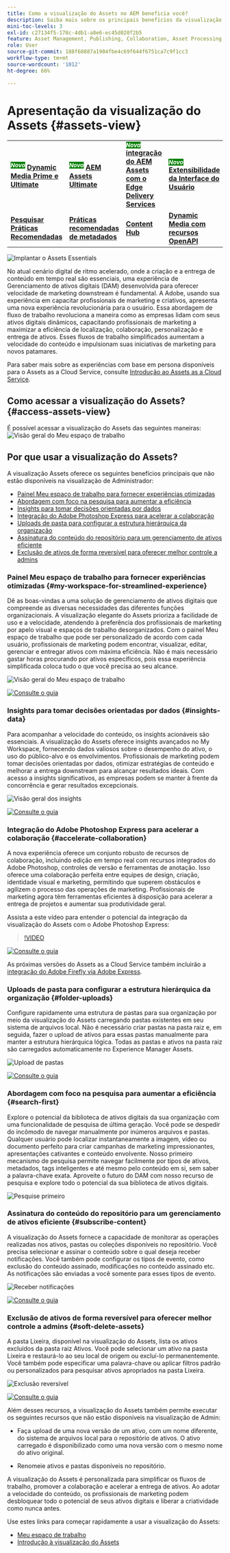 ```yaml
---
title: Como a visualização do Assets no AEM beneficia você?
description: Saiba mais sobre os principais benefícios da visualização do Assets no AEM. A Adobe, usando sua experiência em capacitar profissionais de marketing e criativos, apresenta uma nova experiência revolucionária para o usuário.
mini-toc-levels: 3
exl-id: c27134f5-178c-4db1-a8e6-ec45d020f2b5
feature: Asset Management, Publishing, Collaboration, Asset Processing
role: User
source-git-commit: 188f60887a1904fbe4c69f644f6751ca7c9f1cc3
workflow-type: tm+mt
source-wordcount: '1012'
ht-degree: 66%

---
```


# Apresentação da visualização do Assets {#assets-view}

<table>
    <tr>
        <td>
            <sup style= "background-color:#008000; color:#FFFFFF; font-weight:bold"><i>Novo</i></sup> <a href="/help/assets/dynamic-media/dm-prime-ultimate.md"><b>Dynamic Media Prime e Ultimate</b></a>
        </td>
        <td>
            <sup style= "background-color:#008000; color:#FFFFFF; font-weight:bold"><i>Novo</i></sup> <a href="/help/assets/assets-ultimate-overview.md"><b>AEM Assets Ultimate</b></a>
        </td>
        <td>
            <sup style= "background-color:#008000; color:#FFFFFF; font-weight:bold"><i>Nova</i></sup> <a href="/help/assets/integrate-aem-assets-edge-delivery-services.md"><b>integração do AEM Assets com o Edge Delivery Services</b></a>
        </td>
        <td>
            <sup style= "background-color:#008000; color:#FFFFFF; font-weight:bold"><i>Novo</i></sup> <a href="/help/assets/aem-assets-view-ui-extensibility.md"><b>Extensibilidade da Interface do Usuário</b></a>
        </td>
          <td>
            <sup style= "background-color:#008000; color:#FFFFFF; font-weight:bold"><i>Novo</i></sup> <a href="/help/assets/dynamic-media/enable-dynamic-media-prime-and-ultimate.md"><b>Habilitar o Dynamic Media Prime e o Ultimate</b></a>
        </td>
    </tr>
    <tr>
        <td>
            <a href="/help/assets/search-best-practices.md"><b>Pesquisar Práticas Recomendadas</b></a>
        </td>
        <td>
            <a href="/help/assets/metadata-best-practices.md"><b>Práticas recomendadas de metadados</b></a>
        </td>
        <td>
            <a href="/help/assets/product-overview.md"><b>Content Hub</b></a>
        </td>
        <td>
            <a href="/help/assets/dynamic-media-open-apis-overview.md"><b>Dynamic Media com recursos OpenAPI</b></a>
        </td>
        <td>
            <a href="https://developer.adobe.com/experience-cloud/experience-manager-apis/"><b>documentação para desenvolvedores do AEM Assets</b></a>
        </td>
    </tr>
</table>

![Implantar o Assets Essentials](assets/banner-image.jpg)

No atual cenário digital de ritmo acelerado, onde a criação e a entrega de conteúdo em tempo real são essenciais, uma experiência de Gerenciamento de ativos digitais (DAM) desenvolvida para oferecer velocidade de marketing downstream é fundamental. A Adobe, usando sua experiência em capacitar profissionais de marketing e criativos, apresenta uma nova experiência revolucionária para o usuário. Essa abordagem de fluxo de trabalho revoluciona a maneira como as empresas lidam com seus ativos digitais dinâmicos, capacitando profissionais de marketing a maximizar a eficiência de localização, colaboração, personalização e entrega de ativos. Esses fluxos de trabalho simplificados aumentam a velocidade do conteúdo e impulsionam suas iniciativas de marketing para novos patamares.

Para saber mais sobre as experiências com base em persona disponíveis para o Assets as a Cloud Service, consulte [Introdução ao Assets as a Cloud Service](/help/assets/overview.md#persona-based-experiences).

## Como acessar a visualização do Assets? {#access-assets-view}

É possível acessar a visualização do Assets das seguintes maneiras:
![Visão geral do Meu espaço de trabalho](assets/assets-view.png)

<!--

* **Toggle in Admin view**

    * Log into [!DNL Experience Manager] using Cloud Manager.
    * Navigate to **[!UICONTROL Assets]** > **[!UICONTROL Files]**.
    * Click the profile icon on the top right corner.
    * Click **[!UICONTROL Switch View]** from the **[!UICONTROL Profile Settings]** section.
    Repeat these steps to switch back to the Admin view.

* **Product Switcher**
    * Log into [!DNL Experience Manager] and click ![Product selector](assets/waffle-icon.svg).
    * Select **[!UICONTROL Experience Manager Assets]** to access the Assets view.
    * Select **[!UICONTROL Experience Manager]** to access the Admin view.

* **Quick Links** 
    * Log into experience.adobe.com.
    * Click **[!UICONTROL Experience Manager Assets]** to access the Assets view.
    * Click **[!UICONTROL Experience Manager Assets]** to access the Assets view.

    -->

## Por que usar a visualização do Assets?

A visualização Assets oferece os seguintes benefícios principais que não estão disponíveis na visualização de Administrador:

* [Painel Meu espaço de trabalho para fornecer experiências otimizadas](#my-workspace-for-streamlined-experience)
* [Abordagem com foco na pesquisa para aumentar a eficiência](#search-first)
* [Insights para tomar decisões orientadas por dados](#insights-data)
* [Integração do Adobe Photoshop Express para acelerar a colaboração](#accelerate-collaboration)
* [Uploads de pasta para configurar a estrutura hierárquica da organização](#folder-uploads)
* [Assinatura do conteúdo do repositório para um gerenciamento de ativos eficiente](#subscribe-content)
* [Exclusão de ativos de forma reversível para oferecer melhor controle a admins](#soft-delete-assets)

### Painel Meu espaço de trabalho para fornecer experiências otimizadas {#my-workspace-for-streamlined-experience}

Dê as boas-vindas a uma solução de gerenciamento de ativos digitais que compreende as diversas necessidades das diferentes funções organizacionais. A visualização elegante do Assets prioriza a facilidade de uso e a velocidade, atendendo à preferência dos profissionais de marketing por apelo visual e espaços de trabalho desorganizados. Com o painel Meu espaço de trabalho que pode ser personalizado de acordo com cada usuário, profissionais de marketing podem encontrar, visualizar, editar, gerenciar e entregar ativos com máxima eficiência. Não é mais necessário gastar horas procurando por ativos específicos, pois essa experiência simplificada coloca tudo o que você precisa ao seu alcance.

![Visão geral do Meu espaço de trabalho](assets/my-workspace-demo.gif)

[![Consulte o guia](assets/see-the-guide-sm.png)](my-workspace-assets-view.md)

### Insights para tomar decisões orientadas por dados {#insights-data}

Para acompanhar a velocidade do conteúdo, os insights acionáveis são essenciais. A visualização do Assets oferece insights avançados no My Workspace, fornecendo dados valiosos sobre o desempenho do ativo, o uso do público-alvo e os envolvimentos. Profissionais de marketing podem tomar decisões orientadas por dados, otimizar estratégias de conteúdo e melhorar a entrega downstream para alcançar resultados ideais. Com acesso a insights significativos, as empresas podem se manter à frente da concorrência e gerar resultados excepcionais.

![Visão geral dos insights](assets/insights-overview.gif)

[![Consulte o guia](assets/see-the-guide-sm.png)](manage-reports-assets-view.md#view-live-statistics)

### Integração do Adobe Photoshop Express para acelerar a colaboração {#accelerate-collaboration}

A nova experiência oferece um conjunto robusto de recursos de colaboração, incluindo edição em tempo real com recursos integrados do Adobe Photoshop, controles de versão e ferramentas de anotação. Isso oferece uma colaboração perfeita entre equipes de design, criação, identidade visual e marketing, permitindo que superem obstáculos e agilizem o processo das operações de marketing. Profissionais de marketing agora têm ferramentas eficientes à disposição para acelerar a entrega de projetos e aumentar sua produtividade geral.

Assista a este vídeo para entender o potencial da integração da visualização do Assets com o Adobe Photoshop Express:

>[!VIDEO](https://video.tv.adobe.com/v/3420922)

[![Consulte o guia](assets/see-the-guide-sm.png)](edit-images-assets-view.md)

As próximas versões do Assets as a Cloud Service também incluirão a [integração do Adobe Firefly via Adobe Express](https://firefly.adobe.com/?gclid=EAIaIQobChMIlZeKuNfj_wIVeyCtBh3e5g2cEAAYASAAEgL56_D_BwE&amp;sdid=JM4FW6VL&amp;mv=search&amp;mv2=paidsearch&amp;ef_id=EAIaIQobChMIlZeKuNfj_wIVeyCtBh3e5g2cEAAYASAAEgL56_D_BwE:G:s&amp;s_kwcid=AL!3085!3!652077237594!e!!g!!adobe%20firefly!19870733758!148140507838).

### Uploads de pasta para configurar a estrutura hierárquica da organização {#folder-uploads}

Configure rapidamente uma estrutura de pastas para sua organização por meio da visualização do Assets carregando pastas existentes em seu sistema de arquivos local. Não é necessário criar pastas na pasta raiz e, em seguida, fazer o upload de ativos para essas pastas manualmente para manter a estrutura hierárquica lógica. Todas as pastas e ativos na pasta raiz são carregados automaticamente no Experience Manager Assets.

![Upload de pastas](assets/folder-uploads.gif)

[![Consulte o guia](assets/see-the-guide-sm.png)](add-delete-assets-view.md)

### Abordagem com foco na pesquisa para aumentar a eficiência {#search-first}

Explore o potencial da biblioteca de ativos digitais da sua organização com uma funcionalidade de pesquisa de última geração. Você pode se despedir do incômodo de navegar manualmente por inúmeros arquivos e pastas. Qualquer usuário pode localizar instantaneamente a imagem, vídeo ou documento perfeito para criar campanhas de marketing impressionantes, apresentações cativantes e conteúdo envolvente. Nosso primeiro mecanismo de pesquisa permite navegar facilmente por tipos de ativos, metadados, tags inteligentes e até mesmo pelo conteúdo em si, sem saber a palavra-chave exata. Aproveite o futuro do DAM com nosso recurso de pesquisa e explore todo o potencial da sua biblioteca de ativos digitais.

![Pesquise primeiro](assets/search-first.gif)

### Assinatura do conteúdo do repositório para um gerenciamento de ativos eficiente {#subscribe-content}

A visualização do Assets fornece a capacidade de monitorar as operações realizadas nos ativos, pastas ou coleções disponíveis no repositório. Você precisa selecionar e assinar o conteúdo sobre o qual deseja receber notificações. Você também pode configurar os tipos de evento, como exclusão do conteúdo assinado, modificações no conteúdo assinado etc. As notificações são enviadas a você somente para esses tipos de evento.

![Receber notificações](assets/notifications.gif)

[![Consulte o guia](assets/see-the-guide-sm.png)](manage-notifications-assets-view.md)

### Exclusão de ativos de forma reversível para oferecer melhor controle a admins {#soft-delete-assets}

A pasta Lixeira, disponível na visualização do Assets, lista os ativos excluídos da pasta raiz Ativos. Você pode selecionar um ativo na pasta Lixeira e restaurá-lo ao seu local de origem ou excluí-lo permanentemente. Você também pode especificar uma palavra-chave ou aplicar filtros padrão ou personalizados para pesquisar ativos apropriados na pasta Lixeira.

![Exclusão reversível](assets/soft-delete.gif)

[![Consulte o guia](assets/see-the-guide-sm.png)](navigate-assets-view.md)

Além desses recursos, a visualização do Assets também permite executar os seguintes recursos que não estão disponíveis na visualização de Admin:

* Faça upload de uma nova versão de um ativo, com um nome diferente, do sistema de arquivos local para o repositório de ativos. O ativo carregado é disponibilizado como uma nova versão com o mesmo nome do ativo original.

* Renomeie ativos e pastas disponíveis no repositório.

A visualização do Assets é personalizada para simplificar os fluxos de trabalho, promover a colaboração e acelerar a entrega de ativos. Ao adotar a velocidade do conteúdo, os profissionais de marketing podem desbloquear todo o potencial de seus ativos digitais e liberar a criatividade como nunca antes.


Use estes links para começar rapidamente a usar a visualização do Assets:

* [Meu espaço de trabalho](/help/assets/my-workspace-assets-view.md)
* [Introdução à visualização do Assets](/help/assets/get-started-assets-view.md)
